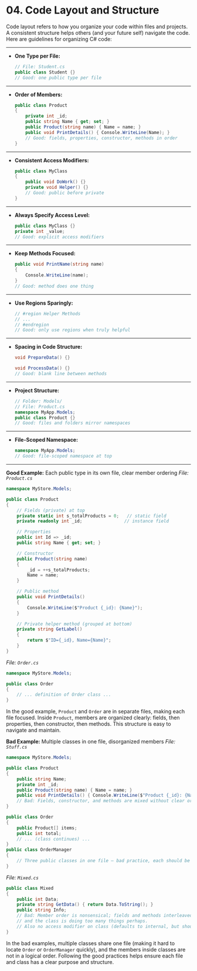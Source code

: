 # 04. Code Layout and Structure

Code layout refers to how you organize your code within files and projects. A consistent structure helps others (and your future self) navigate the code. Here are guidelines for organizing C# code:

---

* **One Type per File:**
  ```csharp
  // File: Student.cs
  public class Student {}
  // Good: one public type per file
  ```

---

* **Order of Members:**
  ```csharp
  public class Product
  {
      private int _id;
      public string Name { get; set; }
      public Product(string name) { Name = name; }
      public void PrintDetails() { Console.WriteLine(Name); }
      // Good: fields, properties, constructor, methods in order
  }
  ```

---

* **Consistent Access Modifiers:**
  ```csharp
  public class MyClass
  {
      public void DoWork() {}
      private void Helper() {}
      // Good: public before private
  }
  ```

---

* **Always Specify Access Level:**
  ```csharp
  public class MyClass {}
  private int _value;
  // Good: explicit access modifiers
  ```

---

* **Keep Methods Focused:**
  ```csharp
  public void PrintName(string name)
  {
      Console.WriteLine(name);
  }
  // Good: method does one thing
  ```

---

* **Use Regions Sparingly:**
  ```csharp
  // #region Helper Methods
  // ...
  // #endregion
  // Good: only use regions when truly helpful
  ```

---

* **Spacing in Code Structure:**
  ```csharp
  void PrepareData() {}

  void ProcessData() {}
  // Good: blank line between methods
  ```

---

* **Project Structure:**
  ```csharp
  // Folder: Models/
  // File: Product.cs
  namespace MyApp.Models;
  public class Product {}
  // Good: files and folders mirror namespaces
  ```

---

* **File-Scoped Namespace:**
  ```csharp
  namespace MyApp.Models;
  // Good: file-scoped namespace at top
  ```

---

**Good Example:** Each public type in its own file, clear member ordering
*File: `Product.cs`*

```csharp
namespace MyStore.Models;

public class Product
{
    // Fields (private) at top
    private static int s_totalProducts = 0;   // static field
    private readonly int _id;                // instance field

    // Properties
    public int Id => _id;
    public string Name { get; set; }

    // Constructor
    public Product(string name)
    {
        _id = ++s_totalProducts;
        Name = name;
    }

    // Public method
    public void PrintDetails()
    {
        Console.WriteLine($"Product {_id}: {Name}");
    }

    // Private helper method (grouped at bottom)
    private string GetLabel() 
    {
        return $"ID={_id}, Name={Name}";
    }
}
```

*File: `Order.cs`*

```csharp
namespace MyStore.Models;

public class Order
{
    // ... definition of Order class ...
}
```

In the good example, `Product` and `Order` are in separate files, making each file focused. Inside `Product`, members are organized clearly: fields, then properties, then constructor, then methods. This structure is easy to navigate and maintain.

**Bad Example:** Multiple classes in one file, disorganized members
*File: `Stuff.cs`*

```csharp
namespace MyStore.Models;

public class Product 
{
    public string Name;
    private int _id;
    public Product(string name) { Name = name; }
    public void PrintDetails() { Console.WriteLine($"Product {_id}: {Name}"); }
    // Bad: Fields, constructor, and methods are mixed without clear order
}

public class Order 
{
    public Product[] items;
    public int total;
    // ... (class continues) ...
}
public class OrderManager 
{
    // Three public classes in one file – bad practice, each should be separate.
}
```

*File: `Mixed.cs`*

```csharp
public class Mixed
{
    public int Data;
    private string GetData() { return Data.ToString(); }
    public string Info;
    // Bad: Member order is nonsensical; fields and methods interleaved,
    // and the class is doing too many things perhaps.
    // Also no access modifier on class (defaults to internal, but should be stated).
}
```

In the bad examples, multiple classes share one file (making it hard to locate `Order` or `OrderManager` quickly), and the members inside classes are not in a logical order. Following the good practices helps ensure each file and class has a clear purpose and structure.
